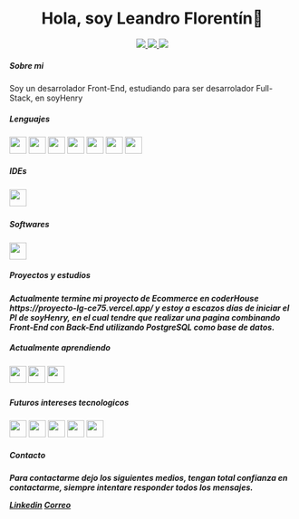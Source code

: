 <div id="header" align="center">
    <h1>Hola, soy Leandro Florentín👋</h1>
</div>
<p align="center">
<a href="https://www.linkedin.com/in/leandro-florentin/"><img src="https://img.shields.io/badge/LinkedIn-0077B5?style=for-the-badge&logo=linkedin&logoColor=white"/> </a>
<a href="https://www.codewars.com/users/Leandro5622"><img src="https://img.shields.io/badge/-CodeWars-121216?style=for-the-badge&logo=CodeWars&logoColor=red"/> </a>
<a href="mailto:leandro.florentin@hotmail.com"><img src="https://img.shields.io/badge/Gmail-D14836?style=for-the-badge&logo=gmail&logoColor=white"/> </a>
</p>
<div>
    <h5>Sobre mi</h5>
        <p>Soy un desarrolador Front-End, estudiando para ser desarrolador Full-Stack, en soyHenry</p>
</div>
<div>
    <h5>Lenguajes</h5>
    <img src="https://cdn-icons-png.flaticon.com/512/3128/3128323.png" width="30px" height="30px"/>
    <img src="https://cdn-icons-png.flaticon.com/512/732/732190.png" width="30px" height="30px"/>
    <img src="https://cdn-icons-png.flaticon.com/512/5968/5968292.png" width="30px" height="30px"/>
    <img src="https://cdn-icons-png.flaticon.com/128/5968/5968672.png" width="30px" height="30px"/>
    <img src="https://cdn-icons-png.flaticon.com/128/875/875209.png" width="30px" height="30px"/>
    <img src="https://cdn.icon-icons.com/icons2/2415/PNG/128/redux_original_logo_icon_146365.png" width="30px" height="30px"/>
    <img src="https://cdn-icons-png.flaticon.com/128/5968/5968358.png" width="30px" height="30px" />
</div>
<h5>IDEs<h5>
<img src="https://cdn-icons-png.flaticon.com/128/906/906324.png" width="30px" height="30px"/>
<h5>Softwares</h5>
<img src="https://cdn.icon-icons.com/icons2/2107/PNG/128/file_type_git_icon_130581.png" width="30px" height="30px"/>

<h5>Proyectos y estudios<h5>
<p>Actualmente termine mi proyecto de Ecommerce en coderHouse https://proyecto-lg-ce75.vercel.app/ y estoy a escazos días de iniciar el PI de soyHenry, en el cual tendre que realizar una pagina combinando Front-End con Back-End utilizando PostgreSQL como base de datos.</p>

<div>
    <h5>Actualmente aprendiendo</h5>
    <img src="https://cdn-icons-png.flaticon.com/128/919/919825.png" width="30px" height="30px"/>
    <img src="https://cdn.icon-icons.com/icons2/2415/PNG/128/postgresql_plain_wordmark_logo_icon_146390.png" width="30px" height="30px"/>
    <img src="https://cdn.icon-icons.com/icons2/2415/PNG/128/sequelize_original_logo_icon_146348.png" width="30px" height="30px"/>
</div>

<h5>Futuros intereses tecnologicos</h5>
<div>
    <img src="https://cdn-icons-png.flaticon.com/128/5968/5968332.png" width="30px" height="30px"/>
    <img src="https://cdn.icon-icons.com/icons2/2699/PNG/128/laravel_logo_icon_170314.png" width="30px" height="30px"/>
    <img src="https://cdn.icon-icons.com/icons2/2107/PNG/128/file_type_angular_icon_130754.png" width="30px" height="30px"/>
    <img src="https://cdn.icon-icons.com/icons2/2107/PNG/128/file_type_vue_icon_130078.png" width="30px" height="30px"/>
    <img src="https://cdn.icon-icons.com/icons2/2415/PNG/128/mongodb_original_wordmark_logo_icon_146425.png" width="30px" height="30px"/>
</div>

<h5>Contacto<h5>
<p>Para contactarme dejo los siguientes medios, tengan total confianza en contactarme, siempre intentare responder todos los mensajes.</p>

<a href="https://www.linkedin.com/in/leandro-florentin/">Linkedin</a>
<a href="mailto:leandro.florentin@hotmail.com">Correo</a>


